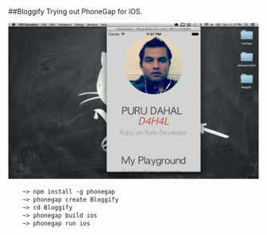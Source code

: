 ##Bloggify
Trying out PhoneGap for iOS.

![screenshot](https://raw.githubusercontent.com/dahal/Bloggify/master/ScreenShot.png)
```
	~> npm install -g phonegap
	~> phonegap create Bloggify
	~> cd Bloggify
	~> phonegap build ios
	~> phonegap run ios

```
